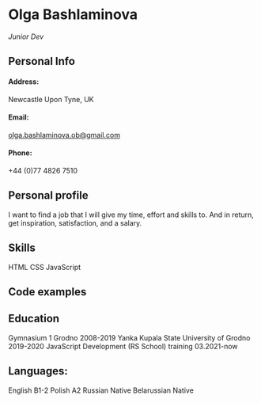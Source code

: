 # Olga Bashlaminova
*Junior Dev*

## Personal Info
#### Address:
Newcastle Upon Tyne, UK

#### Email:
olga.bashlaminova.ob@gmail.com

#### Phone:
+44 (0)77 4826 7510

## Personal profile
I want to find a job that I will give my time, effort and skills to. And in return, get inspiration, satisfaction, and a salary.

## Skills
HTML
CSS
JavaScript

## Code examples

## Education
Gymnasium 1 Grodno 2008-2019
Yanka Kupala State University of Grodno 2019-2020
JavaScript Development (RS School) training 03.2021-now

## Languages:
English B1-2
Polish A2
Russian Native
Belarussian Native

